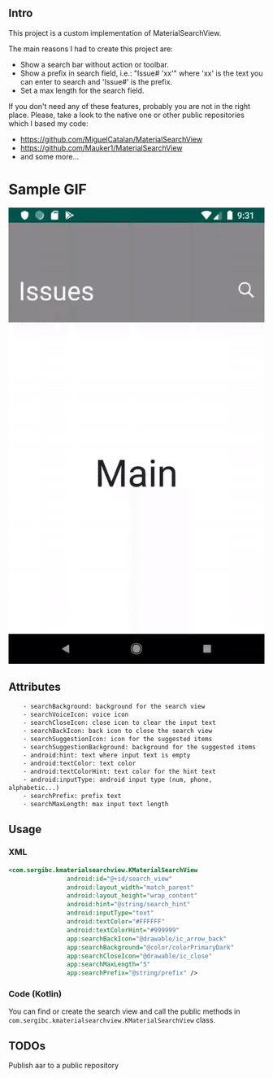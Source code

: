 ## Intro
This project is a custom implementation of MaterialSearchView.

The main reasons I had to create this project are:
* Show a search bar without action or toolbar.
* Show a prefix in search field, i.e.: "Issue# 'xx'" where 'xx' is the text you can enter to search and 'Issue#' is the prefix.
* Set a max length for the search field.

If you don't need any of these features, probably you are not in the right place. Please, take a look to the native one or other public repositories which I based my code: 
-  https://github.com/MiguelCatalan/MaterialSearchView
-  https://github.com/Mauker1/MaterialSearchView
- and some more...

# Sample GIF
![sample](art/kmaterial_search_view.gif)

## Attributes
        - searchBackground: background for the search view
        - searchVoiceIcon: voice icon
        - searchCloseIcon: close icon to clear the input text
        - searchBackIcon: back icon to close the search view
        - searchSuggestionIcon: icon for the suggested items
        - searchSuggestionBackground: background for the suggested items
        - android:hint: text where input text is empty
        - android:textColor: text color
        - android:textColorHint: text color for the hint text
        - android:inputType: android input type (num, phone, alphabetic...)
        - searchPrefix: prefix text
        - searchMaxLength: max input text length

## Usage
### XML
```xml
<com.sergibc.kmaterialsearchview.KMaterialSearchView
                android:id="@+id/search_view"
                android:layout_width="match_parent"
                android:layout_height="wrap_content"
                android:hint="@string/search_hint"
                android:inputType="text"
                android:textColor="#FFFFFF"
                android:textColorHint="#999999"
                app:searchBackIcon="@drawable/ic_arrow_back"
                app:searchBackground="@color/colorPrimaryDark"
                app:searchCloseIcon="@drawable/ic_close"
                app:searchMaxLength="5"
                app:searchPrefix="@string/prefix" />
```
### Code (Kotlin)
You can find or create the search view and call the public methods in `com.sergibc.kmaterialsearchview.KMaterialSearchView` class.

## TODOs
Publish aar to a public repository